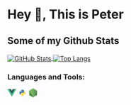 # Hey 👋, This is Peter

## Some of my Github Stats

<a href="https://github.com/Peter-Highness">
  <img align="center" alt="GitHub Stats" src="https://github-readme-stats.vercel.app/api?username=Peter-Highness&show_icons=true&include_all_commits=true" />
</a>
<a href="https://github.com/Peter-Highness">
  <img align="center" alt="Top Langs" src="https://github-readme-stats.vercel.app/api/top-langs/?username=Peter-Highness&layout=compact" />
</a>

### Languages and Tools:

<code><img height="20" src="https://raw.githubusercontent.com/github/explore/80688e429a7d4ef2fca1e82350fe8e3517d3494d/topics/vue/vue.png" alt="java"></code>
<code><img height="20" src="https://raw.githubusercontent.com/github/explore/80688e429a7d4ef2fca1e82350fe8e3517d3494d/topics/python/python.png" alt="python"></code>
<code><img height="20" src="https://raw.githubusercontent.com/github/explore/80688e429a7d4ef2fca1e82350fe8e3517d3494d/topics/nodejs/nodejs.png" alt="cpp"></code>
